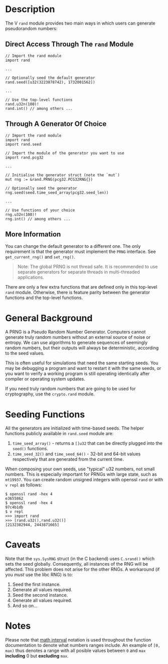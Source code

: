 # Description

The V `rand` module provides two main ways in which users can generate pseudorandom numbers:

## Direct Access Through The `rand` Module

```
// Import the rand module
import rand

...

// Optionally seed the default generator
rand.seed([u32(3223878742), 1732001562])

...

// Use the top-level functions
rand.u32n(100)!
rand.int() // among others ...
```

## Through A Generator Of Choice

```
// Import the rand module
import rand
import rand.seed

// Import the module of the generator you want to use
import rand.pcg32

...

// Initialise the generator struct (note the `mut`)
mut rng := &rand.PRNG(pcg32.PCG32RNG{})

// Optionally seed the generator
rng.seed(seed.time_seed_array(pcg32.seed_len))

...

// Use functions of your choice
rng.u32n(100)!
rng.int() // among others ...
```

## More Information

You can change the default generator to a different one. The only requirement is that
the generator must implement the `PRNG` interface. See `get_current_rng()` and `set_rng()`.

> Note: The global PRNG is not thread safe. It is recommended to use separate generators for
> separate threads in multi-threaded applications.

There are only a few extra functions that are defined only in this top-level `rand` module.
Otherwise, there is feature parity between the generator functions and the top-level functions.

# General Background

A PRNG is a Pseudo Random Number Generator.
Computers cannot generate truly random numbers without an external source of noise or entropy.
We can use algorithms to generate sequences of seemingly random numbers,
but their outputs will always be deterministic, according to the seed values.

This is often useful for simulations that need the same starting seeds.
You may be debugging a program and want to restart it with the same
seeds, or you want to verify a working program is still
operating identically after compiler or operating system updates.

If you need truly random numbers that are going to be used for cryptography,
use the `crypto.rand` module.

# Seeding Functions

All the generators are initialized with time-based seeds.
The helper functions publicly available in `rand.seed` module are:

1. `time_seed_array()` - returns a `[]u32` that can be directly plugged into the `seed()` functions.
2. `time_seed_32()` and `time_seed_64()` - 32-bit and 64-bit values respectively
   that are generated from the current time.

When composing your own seeds, use "typical" u32 numbers, not small numbers.  This
is especially important for PRNGs with large state, such as `mt19937`.  You can create
random unsigned integers with openssl `rand` or with `v repl` as follows:

```
$ openssl rand -hex 4
e3655862
$ openssl rand -hex 4
97c4b1db
$ v repl
>>> import rand
>>> [rand.u32(),rand.u32()]
[2132382944, 2443871665]
```

# Caveats

Note that the `sys.SysRNG` struct (in the C backend) uses `C.srand()` which sets the seed globally.
Consequently, all instances of the RNG will be affected.
This problem does not arise for the other RNGs.
A workaround (if you _must_ use the libc RNG) is to:

1. Seed the first instance.
2. Generate all values required.
3. Seed the second instance.
4. Generate all values required.
5. And so on...

# Notes

Please note that [math interval](<https://en.wikipedia.org/wiki/Interval_(mathematics)#Including_or_excluding_endpoints>) notation is used throughout
the function documentation to denote what numbers ranges include.
An example of `[0, max)` thus denotes a range with all posible values
between `0` and `max` **including** 0 but **excluding** `max`.

